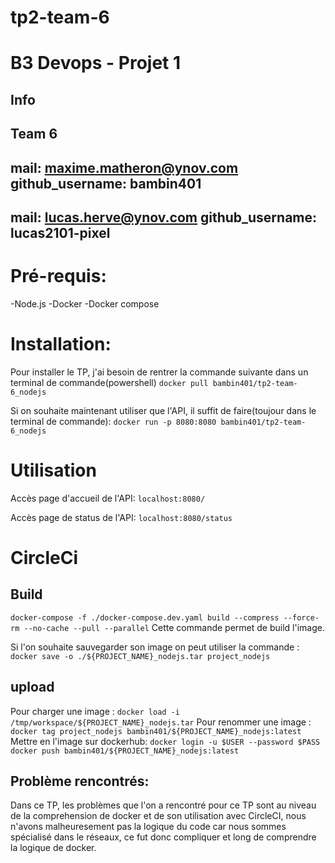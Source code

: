 # tp2-team-6
# B3 Devops - Projet 1
## Info
Team 6
---
mail: maxime.matheron@ynov.com
github_username: bambin401
---
mail: lucas.herve@ynov.com
github_username: lucas2101-pixel
---
# Pré-requis:
-Node.js
-Docker
-Docker compose

# Installation:
Pour installer le TP, j'ai besoin de rentrer la commande suivante dans un terminal de commande(powershell)
``docker pull bambin401/tp2-team-6_nodejs``

Si on souhaite maintenant utiliser que l'API, il suffit de faire(toujour dans le terminal de commande):
``docker run -p 8080:8080 bambin401/tp2-team-6_nodejs``

# Utilisation
Accès page d'accueil de l'API:
``localhost:8080/``

Accès page de status de l'API:
``localhost:8080/status``

# CircleCi
## Build
 ``docker-compose -f ./docker-compose.dev.yaml build --compress --force-rm --no-cache --pull --parallel``
 Cette commande permet de build l'image.
 
 Si l'on souhaite sauvegarder son image on peut utiliser la commande : 
 ``docker save -o ./${PROJECT_NAME}_nodejs.tar project_nodejs``
## upload
Pour charger une image :
``docker load -i /tmp/workspace/${PROJECT_NAME}_nodejs.tar``
Pour renommer une image : 
``docker tag project_nodejs bambin401/${PROJECT_NAME}_nodejs:latest``
Mettre en l'image sur dockerhub:
``docker login -u $USER --password $PASS 
docker push bambin401/${PROJECT_NAME}_nodejs:latest``

## Problème rencontrés:
Dans ce TP, les problèmes que l'on a rencontré pour ce TP sont au niveau de la comprehension de docker et de son utilisation avec CircleCI, nous n'avons malheuresement pas la logique du code car nous sommes spécialisé dans le réseaux, ce fut donc compliquer et long de comprendre la logique de docker.
